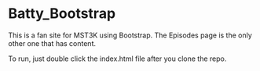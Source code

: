 # Batty_Bootstrap
This is a fan site for MST3K using Bootstrap. The Episodes page is the only other one that has content.

To run, just double click the index.html file after you clone the repo.
